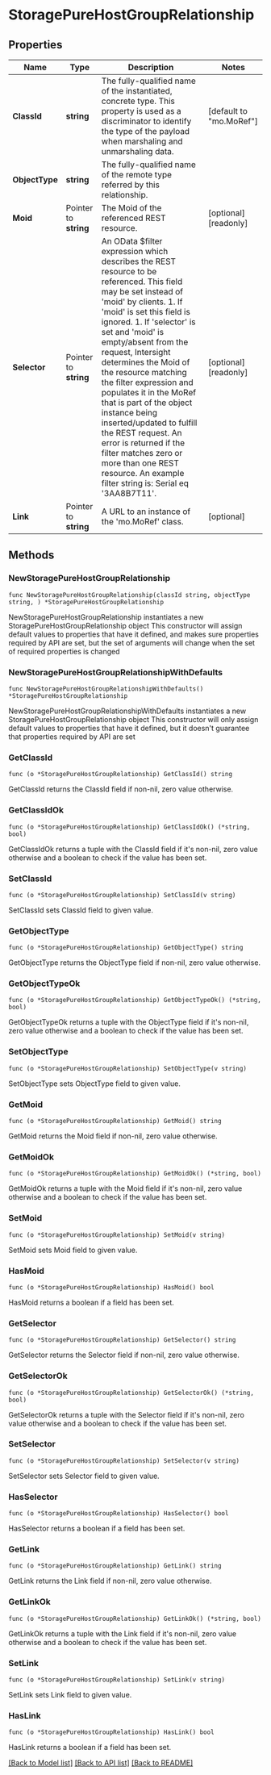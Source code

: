 # StoragePureHostGroupRelationship

## Properties

Name | Type | Description | Notes
------------ | ------------- | ------------- | -------------
**ClassId** | **string** | The fully-qualified name of the instantiated, concrete type. This property is used as a discriminator to identify the type of the payload when marshaling and unmarshaling data. | [default to "mo.MoRef"]
**ObjectType** | **string** | The fully-qualified name of the remote type referred by this relationship. | 
**Moid** | Pointer to **string** | The Moid of the referenced REST resource. | [optional] [readonly] 
**Selector** | Pointer to **string** | An OData $filter expression which describes the REST resource to be referenced. This field may be set instead of &#39;moid&#39; by clients. 1. If &#39;moid&#39; is set this field is ignored. 1. If &#39;selector&#39; is set and &#39;moid&#39; is empty/absent from the request, Intersight determines the Moid of the resource matching the filter expression and populates it in the MoRef that is part of the object instance being inserted/updated to fulfill the REST request. An error is returned if the filter matches zero or more than one REST resource. An example filter string is: Serial eq &#39;3AA8B7T11&#39;. | [optional] [readonly] 
**Link** | Pointer to **string** | A URL to an instance of the &#39;mo.MoRef&#39; class. | [optional] 

## Methods

### NewStoragePureHostGroupRelationship

`func NewStoragePureHostGroupRelationship(classId string, objectType string, ) *StoragePureHostGroupRelationship`

NewStoragePureHostGroupRelationship instantiates a new StoragePureHostGroupRelationship object
This constructor will assign default values to properties that have it defined,
and makes sure properties required by API are set, but the set of arguments
will change when the set of required properties is changed

### NewStoragePureHostGroupRelationshipWithDefaults

`func NewStoragePureHostGroupRelationshipWithDefaults() *StoragePureHostGroupRelationship`

NewStoragePureHostGroupRelationshipWithDefaults instantiates a new StoragePureHostGroupRelationship object
This constructor will only assign default values to properties that have it defined,
but it doesn't guarantee that properties required by API are set

### GetClassId

`func (o *StoragePureHostGroupRelationship) GetClassId() string`

GetClassId returns the ClassId field if non-nil, zero value otherwise.

### GetClassIdOk

`func (o *StoragePureHostGroupRelationship) GetClassIdOk() (*string, bool)`

GetClassIdOk returns a tuple with the ClassId field if it's non-nil, zero value otherwise
and a boolean to check if the value has been set.

### SetClassId

`func (o *StoragePureHostGroupRelationship) SetClassId(v string)`

SetClassId sets ClassId field to given value.


### GetObjectType

`func (o *StoragePureHostGroupRelationship) GetObjectType() string`

GetObjectType returns the ObjectType field if non-nil, zero value otherwise.

### GetObjectTypeOk

`func (o *StoragePureHostGroupRelationship) GetObjectTypeOk() (*string, bool)`

GetObjectTypeOk returns a tuple with the ObjectType field if it's non-nil, zero value otherwise
and a boolean to check if the value has been set.

### SetObjectType

`func (o *StoragePureHostGroupRelationship) SetObjectType(v string)`

SetObjectType sets ObjectType field to given value.


### GetMoid

`func (o *StoragePureHostGroupRelationship) GetMoid() string`

GetMoid returns the Moid field if non-nil, zero value otherwise.

### GetMoidOk

`func (o *StoragePureHostGroupRelationship) GetMoidOk() (*string, bool)`

GetMoidOk returns a tuple with the Moid field if it's non-nil, zero value otherwise
and a boolean to check if the value has been set.

### SetMoid

`func (o *StoragePureHostGroupRelationship) SetMoid(v string)`

SetMoid sets Moid field to given value.

### HasMoid

`func (o *StoragePureHostGroupRelationship) HasMoid() bool`

HasMoid returns a boolean if a field has been set.

### GetSelector

`func (o *StoragePureHostGroupRelationship) GetSelector() string`

GetSelector returns the Selector field if non-nil, zero value otherwise.

### GetSelectorOk

`func (o *StoragePureHostGroupRelationship) GetSelectorOk() (*string, bool)`

GetSelectorOk returns a tuple with the Selector field if it's non-nil, zero value otherwise
and a boolean to check if the value has been set.

### SetSelector

`func (o *StoragePureHostGroupRelationship) SetSelector(v string)`

SetSelector sets Selector field to given value.

### HasSelector

`func (o *StoragePureHostGroupRelationship) HasSelector() bool`

HasSelector returns a boolean if a field has been set.

### GetLink

`func (o *StoragePureHostGroupRelationship) GetLink() string`

GetLink returns the Link field if non-nil, zero value otherwise.

### GetLinkOk

`func (o *StoragePureHostGroupRelationship) GetLinkOk() (*string, bool)`

GetLinkOk returns a tuple with the Link field if it's non-nil, zero value otherwise
and a boolean to check if the value has been set.

### SetLink

`func (o *StoragePureHostGroupRelationship) SetLink(v string)`

SetLink sets Link field to given value.

### HasLink

`func (o *StoragePureHostGroupRelationship) HasLink() bool`

HasLink returns a boolean if a field has been set.


[[Back to Model list]](../README.md#documentation-for-models) [[Back to API list]](../README.md#documentation-for-api-endpoints) [[Back to README]](../README.md)


